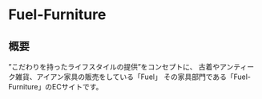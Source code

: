 # Fuel-Furniture
## 概要
”こだわりを持ったライフスタイルの提供”をコンセプトに、 古着やアンティーク雑貨、アイアン家具の販売をしている「Fuel」
その家具部門である「Fuel-Furniture」のECサイトです。

